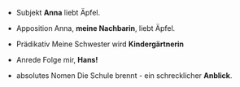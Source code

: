 - Subjekt 
**Anna** liebt Äpfel.

- Apposition
Anna, **meine Nachbarin**, liebt Äpfel.

- Prädikativ
Meine Schwester wird **Kindergärtnerin**

- Anrede
Folge mir, **Hans!**

- absolutes Nomen
Die Schule brennt - ein schrecklicher **Anblick**.